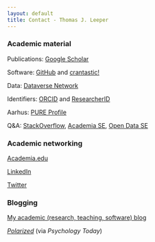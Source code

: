 ```yaml
---
layout: default
title: Contact - Thomas J. Leeper
---
```


### Academic material ###
Publications: [Google Scholar](http://scholar.google.com/citations?user=hqiux-MAAAAJ)

Software: [GitHub](https://github.com/leeper) and [crantastic!](http://crantastic.org/authors/2512)

Data: [Dataverse Network](http://dvn.iq.harvard.edu/dvn/dv/leeper)

Identifiers: [ORCID](http://orcid.org/0000-0003-4097-6326) and [ResearcherID](http://www.researcherid.com/rid/J-9733-2013)

Aarhus: [PURE Profile](http://pure.au.dk/portal/da/tleeper@ps.au.dk)

Q&A: [StackOverflow](http://stackoverflow.com/users/2338862/thomas), [Academia SE](http://academia.stackexchange.com/users/6984/thomas), [Open Data SE](http://opendata.stackexchange.com/users/2085/thomas)


### Academic networking ###
[Academia.edu](http://au.academia.edu/ThomasLeeper)

<!--[Mendeley](http://www.mendeley.com/profiles/thomas-leeper/)-->

[LinkedIn](http://www.linkedin.com/in/thomasjleeper)

[Twitter](https://twitter.com/thosjleeper)

### Blogging ###

[My academic (research, teaching, software) blog](http://www.thomasleeper.com/blog)

[*Polarized*](http://www.psychologytoday.com/blog/polarized) (via *Psychology Today*)
				
